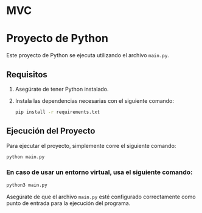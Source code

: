 # MVC

# Proyecto de Python

Este proyecto de Python se ejecuta utilizando el archivo `main.py`.

## Requisitos

1. Asegúrate de tener Python instalado.
2. Instala las dependencias necesarias con el siguiente comando:

   ```bash
   pip install -r requirements.txt
   ```

## Ejecución del Proyecto

Para ejecutar el proyecto, simplemente corre el siguiente comando:

```bash
python main.py
```

### En caso de usar un entorno virtual, usa el siguiente comando:

```bash
python3 main.py
```

Asegúrate de que el archivo `main.py` esté configurado correctamente como punto de entrada para la ejecución del programa.
